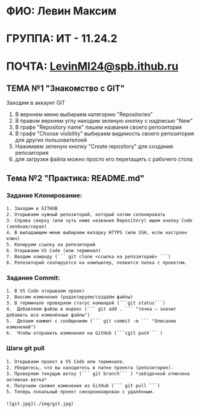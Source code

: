 # ФИО: Левин Максим 
# ГРУППА: ИТ - 11.24.2
# ПОЧТА: LevinMI24@spb.ithub.ru

## ТЕМА №1 "Знакомство с GIT" ##
Заходим в аккаунт GIT 
1. В верхнем меню выбираем категорию "Repositories" 
2. В правом верхнем углу находим зеленую кнопку с надписью "New" 
3.  В графе "Repository name" пишем названия своего репозитория 
4. В графе "Choose visibility" выбираем видимость своего репозитория для других пользователоей 
5. Нажимаем зеленую кнопку "Create repository" для создания репозитория 
6. для загрузки файла можно просто его перетащить с рабочего стола


## Тема №2 "Практика: README.md" ##

### Задание Клонирование: 

    1. Заходим в GITHUB
    2. Открываем нужный репозиторий, который хотим склонировать
    3. Справа сверху (или чуть ниже названия Repository) ищем кнопку Code (зелёная/серая)
    4. В выпадающем меню выбираем вкладку HTTPS (или SSH, если настроен ключ)
    5. Копируем ссылку на репозиторий
    6. Открываем VS Code (или терминал)
    7. Вводим команду (``` git clone <ссылка на репозиторий> ```)
    8. Репозиторий скопируется на компьютер, появится папка с проектом.

### Задание Commit:

    1. В VS Code открываем проект
    2. Вносим изменения (редактируем/создаём файлы)
    3. В терминале проверяем статус командой (```git status```)
    4.  Добавляем файлы в индекс (``` git add . ``` "точка – значит добавить все изменённые файлы")
    5.  Делаем коммит с сообщением (``` git commit -m ``` "Описание изменений")
    6.  Чтобы отправить изменения на GitHub (```cgit push``` )

### Шаги git pull

    1. Открываем проект в VS Code или терминале.
    2. Убедитесь, что вы находитесь в папке проекта (репозитория).
    3. Проверяем текущую ветку (``` git branch``` ) *звёздочкой отмечена активная ветка*
    4. Получаем свежие изменения из GitHub (``` git pull ```)
    5. Теперь локальный проект синхронизирован с удалённым.

    ![git.jpg](./img/git.jpg)